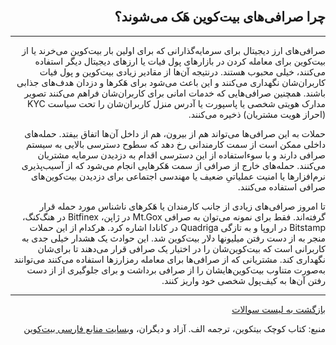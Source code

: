 <head><link rel="stylesheet" type="text/css" href="https://learnmeabitcoin.simorgh.me/assets/css/style.css">
<script src="https://code.jquery.com/jquery-1.12.4.min.js" integrity="sha256-ZosEbRLbNQzLpnKIkEdrPv7lOy9C27hHQ+Xp8a4MxAQ=" crossorigin="anonymous"></script>
<script src="https://learnmeabitcoin.simorgh.me/assets/js/respond.js"></script>    
<meta name="viewport" content="width=device-width, initial-scale=1, user-scalable=no">
</head>
<div class="wrapper"><section>
<div dir="rtl">
    <br/>
    <h2 id="7">چرا صرافی‌های بیت‌کوین هَک می‌شوند؟</h2>
    <hr/>
    <p>صرافی‌های ارز دیجیتال برای سرمایه‌گذارانی که برای اولین بار بیت‌کوین می‌خرند یا از بیت‌کوین برای معامله کردن در بازارهای پول فیات یا ارزهای دیجیتال دیگر استفاده می‌کنند، خیلی محبوب هستند. درنتیجه آن‌ها از مقادیر زیادی بیت‌کوین و پول فیات کاربران‌شان نگهداری می‌کنند و این باعث می‌شود برای هَکرها و دزدان هدف‌های جذابی باشند. همچنین صرافی‌هایی که خدمات امانی برای کاربرا‌ن‌شان فراهم می‌کنند تصویر مدارک هویتی شخصی یا پاسپورت یا آدرس منزل کاربران‌شان را تحت سیاست KYC (احراز هویت مشتریان) ذخیره می‌کنند.</p>
    <p>حملات به این صرافی‌ها می‌تواند هم از بیرون، هم از داخل آن‌ها اتفاق بیفتد. حمله‌های داخلی ممکن است از سمت کارمندانی رخ دهد که سطوح دسترسی بالایی به سیستم صرافی دارند و با سوء‌استفاده از این دسترسی اقدام به دزدیدن سرمایه مشتریان می‌کنند. حمله‌های خارج از صرافی از سمت هَکرهایی انجام می‌شود که از آسیب‌پذیری نرم‌افزارها یا امنیت عملیاتیِ ضعیف یا مهندسی اجتماعی برای دزدیدن بیت‌کوین‌های صرافی استفاده می‌کنند.</p>
    <p>تا امروز صرافی‌های زیادی از جانب کارمندان یا هَکرهای ناشناس مورد حمله قرار گرفته‌اند. فقط برای نمونه می‌توان به صرافی Mt.Gox در ژاپن، Bitfinex در هنگ‌کنگ،  ‌Bitstamp در اروپا و به تازگی Quadriga در کانادا اشاره کرد. هرکدام از این حملات منجر به از دست رفتن میلیونها دلار بیت‌کوین شد. این حوادث یک هشدار خیلی جدی به کاربرانی است که بیت‌کوین‌شان را در اختیار یک صرافی قرار می‌دهند تا برای‌شان نگهداری کند. مشتریانی که از صرافی‌ها برای معامله رمزارزها استفاده می‌کنند می‌توانند به‌صورت متناوب بیت‌کوین‌هایشان را از صرافی برداشت و برای جلوگیری از از دست رفتن آن‌ها به کیف‌پول شخصی خود واریز کنند.</p>
    <hr/>
    <a href="https://simorgh.me/faq">بازگشت به لیست سوالات</a>
    <p>منبع: کتاب کوچک بیتکوین، ترجمه الف. آزاد و دیگران، <a href="https://bitcoind.me" target="_blank">وبسایت منابع فارسی بیت‌کوین</a></p>
</div>
    </section></div>
